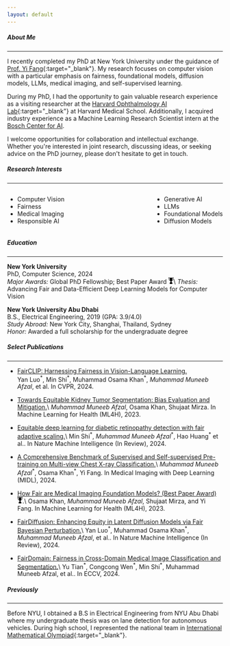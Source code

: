 ```yaml
---
layout: default
---
```


##### About Me
* * *

I recently completed my PhD at New York University under the guidance of [Prof. Yi Fang](https://engineering.nyu.edu/faculty/yi-fang){:target="_blank"}. My research focuses on computer vision with a particular emphasis on fairness, foundational models, diffusion models, LLMs, medical imaging, and self-supervised learning.

During my PhD, I had the opportunity to gain valuable research experience as a visiting researcher at the [Harvard Ophthalmology AI Lab](https://ophai.hms.harvard.edu/){:target="_blank"} at Harvard Medical School. Additionally, I acquired industry experience as a Machine Learning Research Scientist intern at the [Bosch Center for AI](https://www.bosch-ai.com/).

I welcome opportunities for collaboration and intellectual exchange. Whether you're interested in joint research, discussing ideas, or seeking advice on the PhD journey, please don't hesitate to get in touch.


##### Research Interests
* * *


<div style="display: flex; justify-content: space-between;">
  <ul style="list-style-type: disc;">
    <li>Computer Vision</li>
    <li>Fairness</li>
    <li>Medical Imaging</li>
    <li>Responsible AI</li>
  </ul>
  <ul style="list-style-type: disc;">
    <li>Generative AI</li>
    <li>LLMs</li>
    <li>Foundational Models</li>
    <li>Diffusion Models</li>
  </ul>
</div>

##### Education
* * *

**New York University**  
PhD, Computer Science, 2024       
*Major Awards:* Global PhD Fellowship; Best Paper Award <img src="assets/img/award.png" alt="Award Icon" style="height: 2ex;">\\
*Thesis:* Advancing Fair and Data-Efficient Deep Learning Models for Computer Vision

**New York University Abu Dhabi**  
B.S., Electrical Engineering, 2019 (GPA: 3.9/4.0)  
*Study Abroad:* New York City, Shanghai, Thailand, Sydney  
*Honor:* Awarded a full scholarship for the undergraduate degree
##### Select Publications
* * *

* [FairCLIP: Harnessing Fairness in Vision-Language Learning.](https://arxiv.org/pdf/2403.19949)<br>
  Yan Luo<sup>\*</sup>, Min Shi<sup>\*</sup>, Muhammad Osama Khan<sup>\*</sup>, *Muhammad Muneeb Afzal*, et al. In CVPR, 2024.


* [Towards Equitable Kidney Tumor Segmentation: Bias Evaluation and Mitigation.](https://proceedings.mlr.press/v225/afzal23a/afzal23a.pdf)\\
  *Muhammad Muneeb Afzal*, Osama Khan, Shujaat Mirza. In Machine Learning for Health (ML4H), 2023.

* [Equitable deep learning for diabetic retinopathy detection with fair adaptive scaling.](https://muneebafzal.com/)\\
  Min Shi<sup>\*</sup>, *Muhammad Muneeb Afzal*<sup>\*</sup>, Hao Huang<sup>\*</sup> et al.. In Nature Machine Intelligence (In Review), 2024.

* [A Comprehensive Benchmark of Supervised and Self-supervised Pre-training on Multi-view Chest X-ray Classification.](https://openreview.net/pdf?id=YUMVjxdIqn)\\
  *Muhammad Muneeb Afzal*<sup>\*</sup>, Osama Khan<sup>\*</sup>, Yi Fang. In Medical Imaging with Deep Learning (MIDL), 2024.

* [How Fair are Medical Imaging Foundation Models?  (Best Paper Award)](https://proceedings.mlr.press/v225/khan23a/khan23a.pdf) <img src="assets/img/award.png" alt="Award Icon" style="height: 2ex;">.\\
  Osama Khan, *Muhammad Muneeb Afzal*, Shujaat Mirza, and Yi Fang. In Machine Learning for Health (ML4H), 2023.

* [FairDiffusion: Enhancing Equity in Latent Diffusion Models via Fair Bayesian Perturbation.](https://muneebafzal.com/)\\
  Yan Luo<sup>\*</sup>, Muhammad Osama Khan<sup>\*</sup>, *Muhammad Muneeb Afzal*, et al.. In Nature Machine Intelligence (In Review), 2024.

* [FairDomain: Fairness in Cross-Domain Medical Image Classification and Segmentation.](https://arxiv.org/pdf/2407.08813)\\
Yu Tian<sup>\*</sup>, Congcong Wen<sup>\*</sup>, Min Shi<sup>\*</sup>, Muhammad Muneeb Afzal, et al.. In ECCV, 2024.



##### Previously
* * * 
Before NYU, I obtained a B.S in Electrical Engineering from NYU Abu Dhabi where my undergraduate thesis was on lane detection for autonomous vehicles. During high school, I represented the national team in [International Mathematical Olympiad](https://en.wikipedia.org/wiki/International_Mathematical_Olympiad){:target="_blank"}.

<!--
<sub>Theme by [orderedlist](https://github.com/orderedlist){:target="_blank"}.</sub>
-->